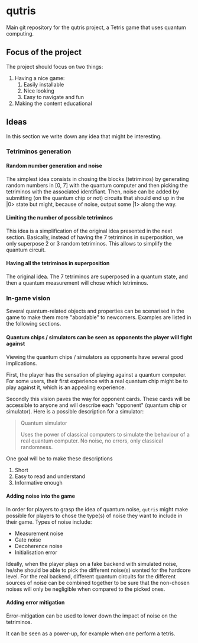 # qutris

Main git repository for the qutris project, a Tetris game that uses quantum computing.

## Focus of the project

The project should focus on two things:

1. Having a nice game:
   1. Easily installable
   2. Nice looking
   3. Easy to navigate and fun
2. Making the content educational 

## Ideas

In this section we write down any idea that might be interesting.

### Tetriminos generation

#### Random number generation and noise

The simplest idea consists in chosing the blocks (tetriminos) by generating random numbers in [0, 7] with the quantum computer and then picking the tetriminos with the associated identifiant.
Then, noise can be added by submitting (on the quantum chip or not) circuits that should end up in the |0> state but might, because of noise, output some |1> along the way.

#### Limiting the number of possible tetriminos

This idea is a simplification of the original idea presented in the next section. Basically, instead of having the 7 tetriminos in superposition, we only superpose 2 or 3 random tetriminos. This allows to simplify the quantum circuit.

#### Having all the tetriminos in superposition

The original idea. The 7 tetriminos are superposed in a quantum state, and then a quantum measurement will chose which tetriminos.

### In-game vision

Several quantum-related objects and properties can be scenarised in the game to make them more "abordable" to newcomers. Examples are listed in the following sections.

#### Quantum chips / simulators can be seen as opponents the player will fight against

Viewing the quantum chips / simulators as opponents have several good implications.

First, the player has the sensation of playing against a quantum computer. For some users, their first experience with a real quantum chip might be to play against it, which is an appealing experience.

Secondly this vision paves the way for opponent cards. These cards will be accessible to anyone and will describe each "opponent" (quantum chip or simulator). Here is a possible description for a simulator:

> Quantum simulator
>
> Uses the power of classical computers to simulate the behaviour of a real quantum computer.
> No noise, no errors, only classical randomness.

One goal will be to make these descriptions
1. Short
2. Easy to read and understand
3. Informative enough

#### Adding noise into the game 

In order for players to grasp the idea of quantum noise, `qutris` might make possible for players to chose the type(s) of noise they want to include in their game. Types of noise include:
- Measurement noise
- Gate noise
- Decoherence noise
- Initialisation error

Ideally, when the player plays on a fake backend with simulated noise, he/she should be able to pick the different noise(s) wanted for the hardcore level.
For the real backend, different quantum circuits for the different sources of noise can be combined together to be sure that the non-chosen noises will only be negligible when compared to the picked ones.

#### Adding error mitigation

Error-mitigation can be used to lower down the impact of noise on the tetriminos. 

It can be seen as a power-up, for example when one perform a tetris.


